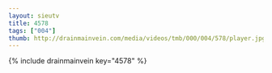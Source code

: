 ```yaml
--- 
layout: sieutv
title: 4578
tags: ["004"]
thumb: http://drainmainvein.com/media/videos/tmb/000/004/578/player.jpg
---
```

{% include drainmainvein key="4578" %} 
